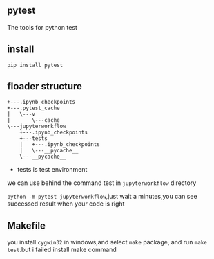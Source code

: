 ## pytest

The tools for python test 

## install 

```
pip install pytest
```

## floader structure
```
+---.ipynb_checkpoints
+---.pytest_cache
|   \---v
|       \---cache
\---jupyterworkflow
    +---.ipynb_checkpoints
    +---tests 
    |   +---.ipynb_checkpoints
    |   \---__pycache__
    \---__pycache__
```

- tests is test environment 

we can use behind the command test in `jupyterworkflow` directory 

`python -m pytest jupyterworkflow`,just wait a minutes,you can see successed result when your code is right 



## Makefile

you install `cygwin32` in windows,and select `make` package, and run `make test`.but i failed install make command 

